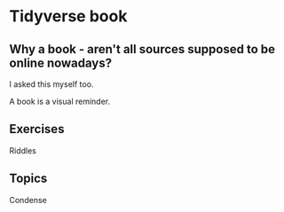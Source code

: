 # Tidyverse book



## Why a book - aren't all sources supposed to be online nowadays? 

I asked this myself too.

A book is a visual reminder. 


## Exercises 
Riddles

## Topics
Condense